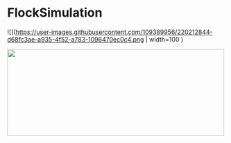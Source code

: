# FlockSimulation
 
![](https://user-images.githubusercontent.com/109389956/220212844-d68fc3ae-a935-4f52-a783-1096470ec0c4.png | width=100 )

<img src="https://user-images.githubusercontent.com/109389956/220212844-d68fc3ae-a935-4f52-a783-1096470ec0c4.png" width="500" height="200" />
